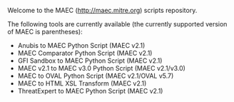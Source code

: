 Welcome to the MAEC (http://maec.mitre.org) scripts repository.

The following tools are currently available (the currently supported version of MAEC is parentheses):
+ Anubis to MAEC Python Script (MAEC v2.1)
+ MAEC Comparator Python Script (MAEC v2.1)
+ GFI Sandbox to MAEC Python Script (MAEC v2.1)
+ MAEC v2.1 to MAEC v3.0 Python Script (MAEC v2.1/v3.0)
+ MAEC to OVAL Python Script (MAEC v2.1/OVAL v5.7)
+ MAEC to HTML XSL Transform (MAEC v2.1)
+ ThreatExpert to MAEC Python Script (MAEC v2.1)
